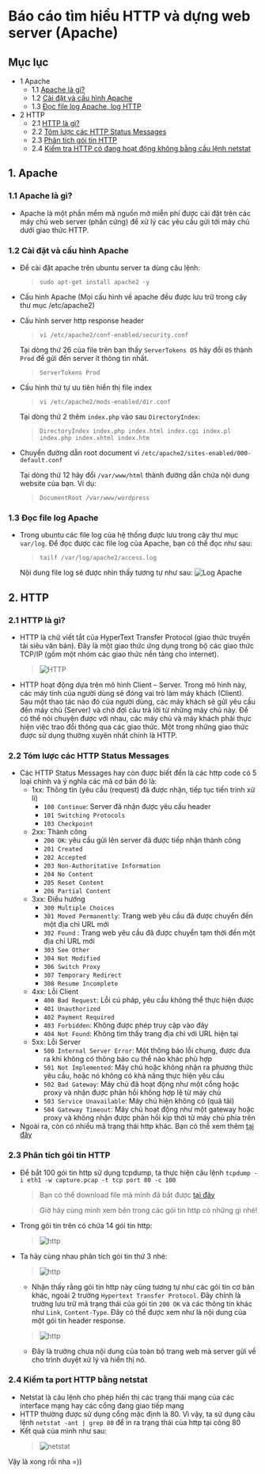 # Báo cáo tìm hiểu HTTP và dựng web server (Apache)


## Mục lục
- 1 Apache
	- 1.1 [Apache là gì?](#apache)
	- 1.2 [Cài đặt và cấu hình Apache](#setupApache)
	- 1.3 [Đọc file log Apache, log HTTP](#readlog)
- 2 HTTP
	- 2.1 [HTTP là gì?](#http)
	- 2.2 [Tóm lược các HTTP Status Messages](#httpCode)
	- 2.3 [Phân tích gói tin HTTP](#httpAla)
	- 2.4 [Kiểm tra HTTP có đang hoạt động không bằng cầu lệnh netstat](#test)


## 1. Apache
### 1.1 Apache là gì?
<a name="apache"></a>
- Apache là một phần mềm mã nguồn mở miễn phí được cài đặt trên các máy chủ web server (phần cứng) để xử lý các yêu cầu gửi tới máy chủ dưới giao thức HTTP.

### 1.2 Cài đặt và cấu hình Apache
<a name="setupApache"></a>
- Để cài đặt apache trên ubuntu server ta dùng câu lệnh:
	> `sudo apt-get install apache2 -y`
- Cấu hình Apache
(Mọi cấu hình về apache đều được lưu trữ trong cây thư mục /etc/apache2)

- Cấu hình server http response header
	> `vi /etc/apache2/conf-enabled/security.conf`

	Tại dòng thứ 26 của file trên bạn thấy `ServerTokens OS` hãy đổi `OS` thành `Prod` để gửi đến server ít thông tin nhất.
	> `ServerTokens Prod`

- Cấu hình thứ tự ưu tiên hiển thị file index
	> `vi /etc/apache2/mods-enabled/dir.conf`

	Tại dòng thứ 2 thêm `index.php` vào sau `DirectoryIndex`:
	> `DirectoryIndex index.php index.html index.cgi index.pl index.php index.xhtml index.htm`

- Chuyển đường dẫn root document
	vi `/etc/apache2/sites-enabled/000-default.conf`

	Tại dòng thứ 12 hãy đổi `/var/www/html` thành đường dẫn chứa nội dung website của bạn. Ví dụ:
	> `DocumentRoot /var/www/wordpress`

### 1.3 Đọc file log Apache
<a name="readlog"></a>
- Trong ubuntu các file log của hệ thống được lưu trong cây thư mục `var/log`. Để đọc được các file log của Apache, bạn có thể đọc như sau:
    > `tailf /var/log/apache2/access.log`
	
	Nội dung file log sẽ được nhìn thấy tương tự như sau:
	![Log Apache](../Pictures/Apache&HTTP/logApache.png)
## 2. HTTP
### 2.1 HTTP là gì?
<a name="http"></a>
- HTTP là chữ viết tắt của HyperText Transfer Protocol (giao thức truyền tải siêu văn bản). Đây là một giao thức ứng dụng trong bộ các giao thức TCP/IP (gồm một nhóm các giao thức nền tảng cho internet).
	> ![HTTP](../Pictures/Apache&HTTP/http.jpg)
- HTTP hoạt động dựa trên mô hình Client – Server. Trong mô hình này, các máy tính của người dùng sẽ đóng vai trò làm máy khách (Client). Sau một thao tác nào đó của người dùng, các máy khách sẽ gửi yêu cầu đến máy chủ (Server) và chờ đợi câu trả lời từ những máy chủ này. Để có thể nói chuyện được với nhau, các máy chủ và máy khách phải thực hiện việc trao đổi thông qua các giao thức. Một trong những giao thức được sử dụng thường xuyên nhất chính là HTTP.

### 2.2 Tóm lược các HTTP Status Messages
<a name="httpCode"></a>
- Các HTTP Status Messages hay còn được biết đển là các http code có 5 loại chính và ý nghĩa các mã cơ bản đó là:
	+ 1xx: Thông tin (yêu cầu (request) đã được nhận, tiếp tục tiến trình xử lí)
		- `100 Continue`: Server đã nhận được yêu cầu header
		- `101 Switching Protocols`
		- `103 Checkpoint`
	+ 2xx: Thành công
		- `200 OK`: yêu cầu gửi lên server đã được tiếp nhận thành công
		- `201 Created`
		- `202 Accepted`
		- `203 Non-Authoritative Information`
		- `204 No Content`
		- `205 Reset Content`
		- `206 Partial Content`
	+ 3xx: Điều hướng
		- `300 Multiple Choices`
		- `301 Moved Permanently`: Trang web yêu cầu đã được chuyển đến một địa chỉ URL mới
		- `302 Found` : Trang web yêu cầu đã được chuyển tạm thời đến một địa chỉ URL mới
		- `303 See Other`
		- `304 Not Modified`
		- `306 Switch Proxy`
		- `307 Temporary Redirect`
		- `308 Resume Incomplete`
	+ 4xx: Lỗi Client
		- `400 Bad Request`: Lỗi cú pháp, yêu cầu không thể thực hiện được
		- `401 Unauthorized`
		- `402 Payment Required`
		- `403 Forbidden`: Không được phép truy cập vào đây
		- `404 Not Found`: Không tìm thấy trang địa chỉ với URL hiện tại
	+ 5xx: Lỗi Server
		- `500 Internal Server Error`: Một thông báo lỗi chung, được đưa ra khi không có thông báo cụ thể nào khác phù hợp
		- `501 Not Implemented`: Máy chủ hoặc không nhận ra phương thức yêu cầu, hoặc nó không có khả năng thực hiện yêu cầu
		- `502 Bad Gateway`: Máy chủ đã hoạt động như một cổng hoặc proxy và nhận được phản hồi không hợp lệ từ máy chủ
		- `503 Service Unavailable`: Máy chủ hiện không có (quá tải)
		- `504 Gateway Timeout`: Máy chủ hoạt động như một gateway hoặc proxy và không nhận được phản hồi kịp thời từ máy chủ phía trên
- Ngoài ra, còn có nhiều mã trạng thái http khác. Bạn có thể xem thêm [tại đây](https://www.w3schools.com/tags/ref_httpmessages.asp)

### 2.3 Phân tích gói tin HTTP
<a name="httpAla"></a>
- Để bắt 100 gói tin http sử dụng tcpdump, ta thực hiện câu lệnh `tcpdump -i eth1 -w capture.pcap -t tcp port 80 -c 100
`
	> Bạn có thể download file mà mình đã bắt được [tại đây](../Files/capture.pcap)
	
	> Giờ hãy cùng mình xem bên trong các gói tin http có những gì nhé!

- Trong gói tin trên có chứa 14 gói tin http:
	> ![http](../Pictures/Apache&HTTP/capture.png)
- Ta hãy cùng nhau phân tích gói tin thứ 3 nhé:
	> ![http](../Pictures/Apache&HTTP/header.png)
	
	+ Nhận thấy rằng gói tin http này cũng tương tự như các gói tin cơ bản khác, ngoài 2 trường `Hypertext Transfer Protocol`. Đây chính là trường lưu trữ mã trạng thái của gói tin `200 OK` và các thông tin khác như `Link`, `Content-Type`. Đây có thể được xem như là nội dung của một gói tin header response.

	> ![http](../Pictures/Apache&HTTP/body.png)

	+ Đây là trường chưa nội dung của toàn bộ trang web mà server gửi về cho trình duyệt xử lý và hiển thị nó.

### 2.4 Kiểm ta port HTTP bằng netstat
<a name="test"></a>
- Netstat là câu lệnh cho phép hiển thị các trạng thái mạng của các interface mạng hay các cổng đang giao tiếp mạng
- HTTP thường được sử dụng cổng mặc định là 80. Vì vậy, ta sử dụng câu lệnh `netstat -ant | grep 80` để in ra trạng thái của http tại công 80
- Kết quả của mình như sau:
	> ![netstat](../Pictures/Apache&HTTP/netstat.png)
	
Vậy là xong rồi nha =))
